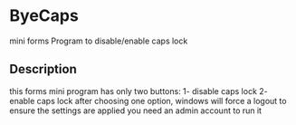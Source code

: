 # ByeCaps
mini forms Program to disable/enable caps lock
## Description
this forms mini program has only two buttons:
1- disable caps lock
2- enable caps lock
after choosing one option, windows will force a logout to ensure the settings are applied
you need an admin account to run it
